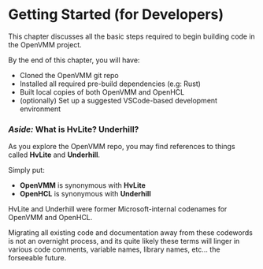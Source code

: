 # Getting Started (for Developers)

This chapter discusses all the basic steps required to begin building code in
the OpenVMM project.

By the end of this chapter, you will have:

- Cloned the OpenVMM git repo
- Installed all required pre-build dependencies (e.g: Rust)
- Built local copies of both OpenVMM and OpenHCL
- (optionally) Set up a suggested VSCode-based development environment

### _Aside:_ What is HvLite? Underhill?

As you explore the OpenVMM repo, you may find references to things called
**HvLite** and **Underhill**.

Simply put:

- **OpenVMM** is synonymous with **HvLite**
- **OpenHCL** is synonymous with **Underhill**

HvLite and Underhill were former Microsoft-internal codenames for OpenVMM and
OpenHCL.

Migrating all existing code and documentation away from these codewords is not
an overnight process, and its quite likely these terms will linger in various
code comments, variable names, library names, etc... the forseeable future.
